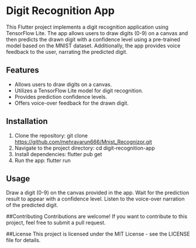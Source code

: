 # Digit Recognition App

This Flutter project implements a digit recognition application using TensorFlow Lite. The app allows users to draw digits (0-9) on a canvas and then predicts the drawn digit with a confidence level using a pre-trained model based on the MNIST dataset. Additionally, the app provides voice feedback to the user, narrating the predicted digit.

## Features

- Allows users to draw digits on a canvas.
- Utilizes a TensorFlow Lite model for digit recognition.
- Provides prediction confidence levels.
- Offers voice-over feedback for the drawn digit.

## Installation

1. Clone the repository:
   git clone https://github.com/mehravarun666/Mnist_Recognizor.git
2. Navigate to the project directory:
   cd digit-recognition-app
3. Install dependencies:
   flutter pub get
4. Run the app:
   flutter run

## Usage

Draw a digit (0-9) on the canvas provided in the app.
Wait for the prediction result to appear with a confidence level.
Listen to the voice-over narration of the predicted digit.

##Contributing
Contributions are welcome! If you want to contribute to this project, feel free to submit a pull request.

##License
This project is licensed under the MIT License - see the LICENSE file for details.

